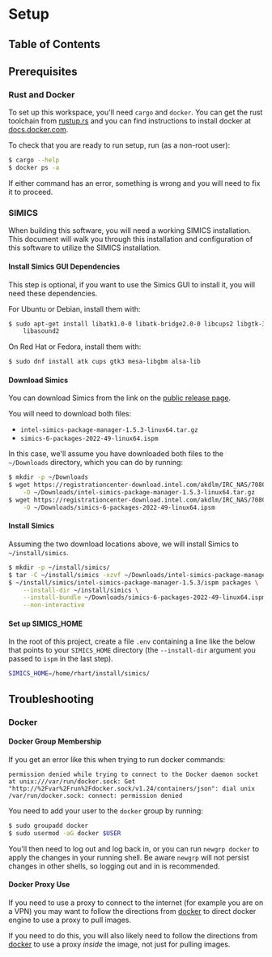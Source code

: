 # Setup

## Table of Contents

## Prerequisites

### Rust and Docker

To set up this workspace, you'll need `cargo` and `docker`. You can get the rust
toolchain from [rustup.rs](https://rustup.rs) and you can find instructions to
install docker at [docs.docker.com](https://docs.docker.com/engine/install).

To check that you are ready to run setup, run (as a non-root user):

```sh
$ cargo --help
$ docker ps -a
```

If either command has an error, something is wrong and you will need to fix it to
proceed.

### SIMICS

When building this software, you will need a working SIMICS installation. This document
will walk you through this installation and configuration of this software to utilize
the SIMICS installation.

#### Install Simics GUI Dependencies

This step is optional, if you want to use the Simics GUI to install it, you will need
these dependencies.

For Ubuntu or Debian, install them with:

```sh
$ sudo apt-get install libatk1.0-0 libatk-bridge2.0-0 libcups2 libgtk-3-0 libgbm1 \
    libasound2
```

On Red Hat or Fedora, install them with:

```sh
$ sudo dnf install atk cups gtk3 mesa-libgbm alsa-lib
```

#### Download Simics

You can download Simics from the link on the
[public release page](https://www.intel.com/content/www/us/en/developer/articles/tool/simics-simulator.html).

You will need to download both files:

- `intel-simics-package-manager-1.5.3-linux64.tar.gz`
- `simics-6-packages-2022-49-linux64.ispm`

In this case, we'll assume you have downloaded both files to the `~/Downloads`
directory, which you can do by running:

```sh
$ mkdir -p ~/Downloads
$ wget https://registrationcenter-download.intel.com/akdlm/IRC_NAS/708028d9-b710-45ea-baab-3b9c78c32cfc/intel-simics-package-manager-1.5.3-linux64.tar.gz \
    -O ~/Downloads/intel-simics-package-manager-1.5.3-linux64.tar.gz
$ wget https://registrationcenter-download.intel.com/akdlm/IRC_NAS/708028d9-b710-45ea-baab-3b9c78c32cfc/simics-6-packages-2022-49-linux64.ispm \
    -O ~/Downloads/simics-6-packages-2022-49-linux64.ipsm
```

#### Install Simics

Assuming the two download locations above, we will install Simics to `~/install/simics`.

```sh
$ mkdir -p ~/install/simics/
$ tar -C ~/install/simics -xzvf ~/Downloads/intel-simics-package-manager-1.5.3-linux64.tar.gz
$ ~/install/simics/intel-simics-package-manager-1.5.3/ispm packages \
    --install-dir ~/install/simics \
    --install-bundle ~/Downloads/simics-6-packages-2022-49-linux64.ispm \
    --non-interactive
```
#### Set up SIMICS_HOME

In the root of this project, create a file `.env` containing a line like the below that
points to your `SIMICS_HOME` directory (the `--install-dir` argument you passed to
`ispm` in the last step).

```sh
SIMICS_HOME=/home/rhart/install/simics/
```
## Troubleshooting

### Docker

#### Docker Group Membership

If you get an error like this when trying to run docker commands:

```text
permission denied while trying to connect to the Docker daemon socket at unix:///var/run/docker.sock: Get "http://%2Fvar%2Frun%2Fdocker.sock/v1.24/containers/json": dial unix /var/run/docker.sock: connect: permission denied
```

You need to add your user to the `docker` group by running:

```sh
$ sudo groupadd docker
$ sudo usermod -aG docker $USER
```

You'll then need to log out and log back in, or you can run `newgrp docker` to apply
the changes in your running shell. Be aware `newgrp` will not persist changes in other
shells, so logging out and in is recommended.

#### Docker Proxy Use

If you need to use a proxy to connect to the internet (for example you are on a VPN)
you may want to follow the directions from
[docker](https://docs.docker.com/config/daemon/systemd/#httphttps-proxy) to direct
docker engine to use a proxy to pull images.

If you need to do this, you will also likely need to follow the directions from
[docker](https://docs.docker.com/network/proxy/) to use a proxy *inside* the image, not
just for pulling images.
